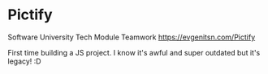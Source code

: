 # Pictify
Software University Tech Module Teamwork
https://evgenitsn.com/Pictify

First time building a JS project.
I know it's awful and super outdated but it's legacy! :D
